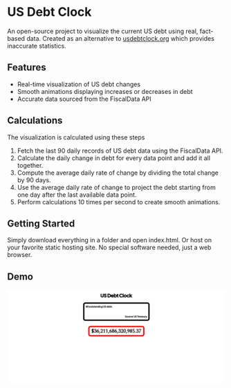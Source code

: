 # US Debt Clock

An open-source project to visualize the current US debt using real, fact-based data. Created as an alternative to [usdebtclock.org](https://usdebtclock.org) which provides inaccurate statistics.

## Features
- Real-time visualization of US debt changes
- Smooth animations displaying increases or decreases in debt
- Accurate data sourced from the FiscalData API

## Calculations
The visualization is calculated using these steps
1. Fetch the last 90 daily records of US debt data using the FiscalData API.
2. Calculate the daily change in debt for every data point and add it all together.
3. Compute the average daily rate of change by dividing the total change by 90 days.
4. Use the average daily rate of change to project the debt starting from one day after the last available data point.
5. Perform calculations 10 times per second to create smooth animations.

## Getting Started
Simply download everything in a folder and open index.html. Or host on your favorite static hosting site. No special software needed, just a web browser.

## Demo
![screenshot](image.png)